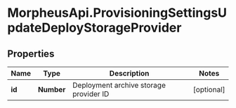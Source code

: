 # MorpheusApi.ProvisioningSettingsUpdateDeployStorageProvider

## Properties

Name | Type | Description | Notes
------------ | ------------- | ------------- | -------------
**id** | **Number** | Deployment archive storage provider ID | [optional] 


